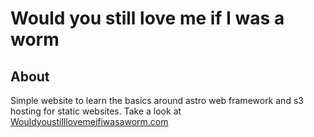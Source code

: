 # Would you still love me if I was a worm

## About
Simple website to learn the basics around astro web framework and s3 hosting for static websites. Take a look at [Wouldyoustilllovemeifiwasaworm.com](wouldyoustilllovemeifiwasaworm.com/)